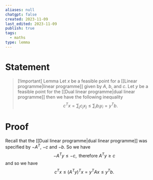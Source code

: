 ```yaml
---
aliases: null
chatgpt: false
created: 2023-11-09
last_edited: 2023-11-09
publish: true
tags:
  - maths
type: lemma
---
```

# Statement

> [!important] Lemma
> Let $x$ be a feasible point for a [[Linear programme|linear programme]] given by $A$, $b$, and $c$. Let $y$ be a feasible point for the [[Dual linear programme|dual linear programme]] then we have the following inequality
> $$c^Tx = \sum_j c_j x_j \leq \sum_i b_i y_i = y^Tb.$$

# Proof

Recall that the [[Dual linear programme|dual linear programme]] was specified by $-A^T$, $-c$ and $-b$. So we have
$$-A^Ty \leq -c, \mbox{ therefore } A^Ty \geq c$$
and so we have
$$c^Tx \leq (A^Ty)^Tx = y^TAx \leq y^Tb.$$

